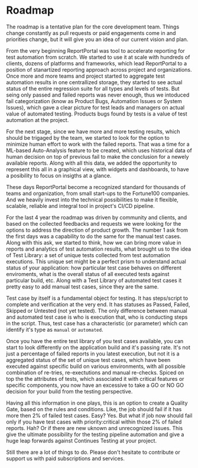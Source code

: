 # Roadmap

The roadmap is a tentative plan for the core development team. Things change constantly as pull requests or paid engagements come in and priorities change, but it will give you an idea of our current vision and plan.

From the very beginning ReportPortal was tool to accelerate reporting for test automation from scratch. We started to use it at scale with hundreds of clients, dozens of platforms and frameworks, which lead ReportPortal to a position of stanartized reporting approach across project and organizations. Once more and more teams and project started to aggregate test automation results in one centrallized storage, they started to see actual status of the entire regression suite for all types and levels of tests. But seing only passed and failed reports was never enough, thus we intoduced fail categorization (know as Product Bugs, Automation Issues or System Issues), which gave a clear picture for test leads and managers on actual value of automated testing. Products bugs found by tests is a value of test automation at the project.

For the next stage, since we have more and more testing results, which should be trigaged by the team, we started to look for the option to minimize human effort to work with the failed reports. That was a time for a ML-based Auto-Analysis feature to be created, which uses historical data of human decision on top of previous fail to make the conclusion for a newely available reports. Along with all this data, we added the opportunity to represent this all in a graphical view, with widgets and dashboards, to have a posibility to focus on insigths at a glance.

These days ReportPortal become a recognized standard for thousands of teams and organization, from small start-ups to the Fortune100 companies. And we heavily invest into the technical possibilities to make it flexible, scalable, reliable and integral tool in project's CI/CD pipeline.

For the last 4 year the roadmap was driven by community and clients, and based on the collected feedbacks and requests we were looking for the options to address the direction of product growth. The number 1 ask from the first days was a capability to do the same for the manual test cases. Along with this ask, we started to think, how we can bring more value in reports and analytics of test automation results, what brought us to the idea of Test Library: a set of unique tests collected from test automation executions. This unique set might be a perfect prism to understand actual status of your application: how particular test case behaves on different enviroments, what is the overall status of all executed tests against particular build, etc. Along with a Test Library of automated test cases it pretty easy to add manual test cases, since they are the same. 

Test case by itself is a fundamental object for testing. It has steps/script to complete and verification at the very end. It has statuses as Passed, Failed, Skipped or Untested (not yet tested). The only difference between manual and automated test case is who is execution that, who is conducting steps in the script. Thus, test case has a characteristic (or parameter) which can identify it's type as `manual` or `automated`. 

Once you have the entire test library of you test cases available, you can start to look differently on the application build and it's passing rate. It's not just a percentage of failed reports in you latest execution, but not it is a aggregated status of the set of unique test cases, which have been executed against specific build on various environments, with all possible combination of re-tries, re-exectutions and manual re-checks. Spiced on top the the attributes of tests, which associated it with critical features or specific components, you now have an excessive to take a GO or NO GO decision for your build from the testing perspective.

Having all this information in one plays, this is an option to create a Quality Gate, based on the rules and conditions. Like, the job should fail if it has more then 2% of failed test cases. Easy? Yes. But what if job now should fail only if you have test cases with priority:critical within those 2% of failed reports. Hah? Or if there are new uknown and unrecognized issues. This give the ultimate possibility for the testing pipeline automation and give a huge leap forwards against Continues Testing at your project.



Still there are a lot of things to do. Please don't hesitate to contribute or support us with paid subscriptions and services. 
